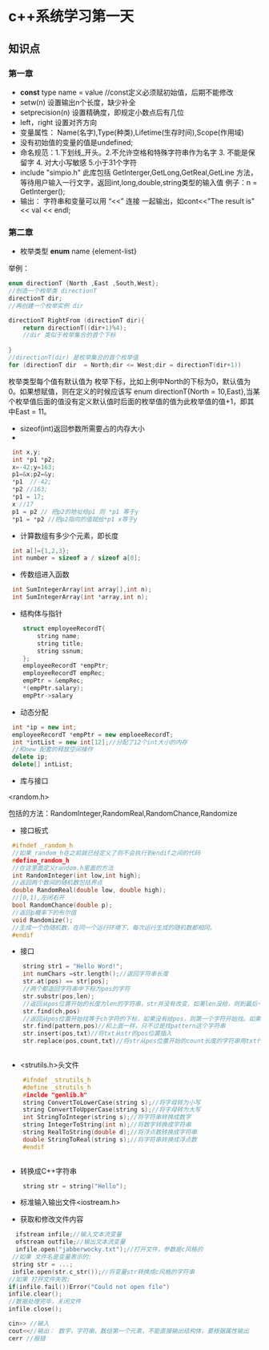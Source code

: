 # c++系统学习第一天
## 知识点
### 第一章
- **const** type name = value //const定义必须赋初始值，后期不能修改
- setw(n) 设置输出n个长度，缺少补全
- setprecision(n) 设置精确度，即规定小数点后有几位
- left，right 设置对齐方向
- 变量属性： Name(名字),Type(种类),Lifetime(生存时间),Scope(作用域)
- 没有初始值的变量的值是undefined;
- 命名规范：1.下划线_开头。2.不允许空格和特殊字符串作为名字 3. 不能是保留字 4. 对大小写敏感 5.小于31个字符
- include "simpio.h" 此库包括 GetInterger,GetLong,GetReal,GetLine 方法，等待用户输入一行文字，返回int,long,double,string类型的输入值 例子：n = GetInterger();
- 输出： 字符串和变量可以用 “<<” 连接 一起输出，如cont<<"The result is"<< val << endl;

### 第二章
- 枚举类型 **enum** name {element-list}

举例：
```c++
enum directionT {North ,East ,South,West};
//创造一个枚举类 directionT
directionT dir;
//再创建一个枚举实例 dir

directionT RightFrom (directionT dir){
    return directionT((dir+1)%4);
    //dir 类似于枚举集合的首个下标
    
}
//directionT(dir) 是枚举集合的首个枚举值
for (directionT dir  = North;dir <= West;dir = directionT(dir+1))


```
枚举类型每个值有默认值为 枚举下标，比如上例中North的下标为0，默认值为0。如果想赋值，则在定义的时候应该写 enum directionT{North = 10,East},当某个枚举值后面的值没有定义默认值时后面的枚举值的值为此枚举值的值+1，即其中East = 11。

- sizeof(int)返回参数所需要占的内存大小
- 
```c++
 int x,y;
 int *p1 *p2;
 x=-42;y=163;
 p1=&x;p2=&y;
 *p1  //-42;
 *p2 //163;
 *p1 = 17;
 x //17
 p1 = p2 // 把p2的地址给p1 则 *p1 等于y
 *p1 = *p2 //把p2指向的值赋给*p1 x等于y
```
- 计算数组有多少个元素，即长度
```c++
 int a[]={1,2,3};
 int number = sizeof a / sizeof a[0];
```
- 传数组进入函数
```c++
 int SumIntegerArray(int array[],int n);
 int SumIntegerArray(int *array,int n);
```
- 结构体与指针
```c++
    struct employeeRecordT{
        string name;
        string title;
        string ssnum;
    };
    employeeRecordT *empPtr;
    employeeRecordT empRec;
    empPtr = &empRec;
    *(empPtr.salary);
    empPtr->salary
```
- 动态分配
```c++
 int *ip = new int;
 employeeRecordT *empPtr = new emploeeRecordT;
 int *intList = new int[12];//分配了12个int大小的内存
 //和new 配套的释放空间操作
 delete ip;
 delete[] intList;
```
- 库与接口

<random.h>

包括的方法：RandomInteger,RandomReal,RandomChance,Randomize

- 接口板式
```c++
 #ifndef _random_h
 //如果_random_h在之前就已经定义了则不会执行到endif之间的代码
 #define_random_h
 //在这里面定义random.h里面的方法
 int RandomInteger(int low,int high);
 //返回两个数间的随机数包括界点
 double RandomReal(double low, double high);
 //[0,1),左闭右开
 bool RandomChance(double p);
 //返回p概率下的布尔值
 void Randomize();
 //生成一个伪随机数，在同一个运行环境下，每次运行生成的随机数都相同。
 #endif
```


- <string>接口 
```c++
    string str1 = "Hello Word!";
    int numChars =str.length();//返回字符串长度
    str.at(pos) == str[pos]; 
    //两个都返回字符串中下标为pos的字符
    str.substr(pos,len);
    //返回从pos位置开始的长度为len的字符串，str并没有改变，如果len没给，则到最后一个字符
    str.find(ch,pos)
    //返回从pos位置开始找等于ch字符的下标，如果没有给pos，则第一个字符开始找。如果没出现，则返回string::npos这个定值
    str.find(pattern,pos)//和上面一样，只不过是找pattern这个字符串
    str.insert(pos,txt)//将txt从str的pos位置插入
    str.replace(pos,count,txt)//将str从pos位置开始的count长度的字符串用txt代替
    

```

- <strutils.h>头文件
```c++
    #ifndef _strutils_h
    #define _strutils_h
    #inclde "genlib.h"
    string ConvertToLowerCase(string s);//将字母转为小写
    string ConvertToUpperCase(string s);//将字母转为大写
    int StringToInteger(string s);//将字符串转换成数字
    string IntegerToString(int n);//将数字转换成字符串
    string RealToString(double d);//将浮点数转换成字符串
    double StringToReal(string s);//将字符串转换成浮点数
    #endif
    
```
- 转换成C++字符串
```c++
    string str = string("Hello");
```
- 标准输入输出文件<iostream.h>

- 获取和修改文件内容
```c++
  ifstream infile;//输入文本流变量
  ofstream outfile;//输出文本流变量
  infile.open("jabberwocky.txt");//打开文件，参数是c风格的
 //如果 文件名是变量表示的:
 string str = ...;
 infile.open(str.c_str());//将变量str转换成c风格的字符串
//如果 打开文件失败:
if(infile.fail())Error("Could not open file")
infile.clear();
//数据处理完毕，关闭文件
infile.close();

cin>> //输入  
cout<<//输出： 数字，字符串，数组第一个元素，不能直接输出结构体，要根据属性输出
cerr //报错


```